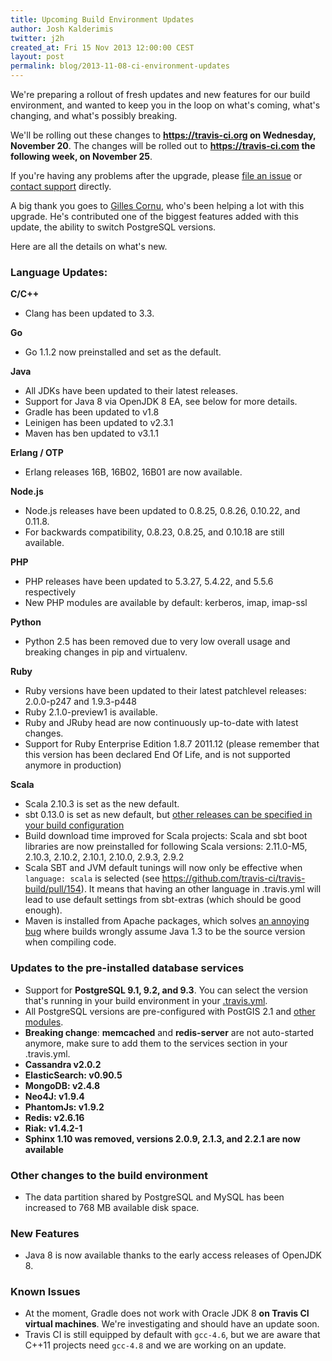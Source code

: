 ```yaml
---
title: Upcoming Build Environment Updates
author: Josh Kalderimis
twitter: j2h
created_at: Fri 15 Nov 2013 12:00:00 CEST
layout: post
permalink: blog/2013-11-08-ci-environment-updates
---
```

We're preparing a rollout of fresh updates and new features for our build
environment, and wanted to keep you in the loop on what's coming, what's
changing, and what's possibly breaking.

We'll be rolling out these changes to **<https://travis-ci.org> on Wednesday,
November 20**. The changes will be rolled out to **<https://travis-ci.com> the
following week, on November 25**.

If you're having any problems after the upgrade, please [file an issue](https://github.com/travis-ci/travis-ci/issues/new) or [contact
support](mailto:support@travis-ci.com) directly.

A big thank you goes to [Gilles Cornu](https://github.com/gildegoma), who's been
helping a lot with this upgrade. He's contributed one of the biggest features
added with this update, the ability to switch PostgreSQL versions.

Here are all the details on what's new.

### Language Updates:

**C/C++**

- Clang has been updated to 3.3.


**Go**

- Go 1.1.2 now preinstalled and set as the default.


**Java**

- All JDKs have been updated to their latest releases.
- Support for Java 8 via OpenJDK 8 EA, see below for more details.
- Gradle has been updated to v1.8
- Leinigen has been updated to v2.3.1
- Maven has ben updated to v3.1.1


**Erlang / OTP**

- Erlang releases 16B, 16B02, 16B01 are now available.


**Node.js**

- Node.js releases have been updated to 0.8.25, 0.8.26, 0.10.22, and 0.11.8.
- For backwards compatibility, 0.8.23, 0.8.25, and 0.10.18 are still available.


**PHP**

- PHP releases have been updated to 5.3.27, 5.4.22, and 5.5.6 respectively
- New PHP modules are available by default: kerberos, imap, imap-ssl


**Python**

- Python 2.5 has been removed due to very low overall usage and breaking changes
  in pip and virtualenv.


**Ruby**

- Ruby versions have been updated to their latest patchlevel releases: 2.0.0-p247 and 1.9.3-p448
- Ruby 2.1.0-preview1 is available.
- Ruby and JRuby head are now continuously up-to-date with latest changes.
- Support for Ruby Enterprise Edition 1.8.7 2011.12 (please remember that this
  version has been declared End Of Life, and is not supported anymore in
  production)


**Scala**

- Scala 2.10.3 is set as the new default.
- sbt 0.13.0 is set as new default, but [other releases can be specified in your build configuration](/docs/user/languages/scala/#Projects-using-sbt)
- Build download time improved for Scala projects: Scala and sbt boot libraries
  are now preinstalled for following Scala versions: 2.11.0-M5, 2.10.3, 2.10.2,
  2.10.1, 2.10.0, 2.9.3, 2.9.2
- Scala SBT and JVM default tunings will now only be effective when `language:
  scala` is selected (see https://github.com/travis-ci/travis-build/pull/154).
  It means that having an other language in .travis.yml will lead to use default
  settings from sbt-extras (which should be good enough).
- Maven is installed from Apache packages, which solves [an annoying
  bug](http://stackoverflow.com/questions/19158720/why-does-travis-ci-think-my-code-is-java-1-3-and-how-to-fix-it/19844340#19844340)
  where builds wrongly assume Java 1.3 to be the source version when compiling
  code.


### Updates to the pre-installed database services

- Support for **PostgreSQL 9.1, 9.2, and 9.3**. You can select the version that's
  running in your build environment in your [.travis.yml](/docs/user/addons/#PostgreSQL).
- All PostgreSQL versions are pre-configured with PostGIS 2.1 and [other modules](http://www.postgresql.org/docs/devel/static/contrib.html).
- **Breaking change**: **memcached** and **redis-server** are not auto-started anymore, make sure to add them to the services section in your .travis.yml.
- **Cassandra v2.0.2**
- **ElasticSearch: v0.90.5**
- **MongoDB: v2.4.8**
- **Neo4J: v1.9.4**
- **PhantomJs: v1.9.2**
- **Redis: v2.6.16**
- **Riak: v1.4.2-1**
- **Sphinx 1.10 was removed, versions 2.0.9, 2.1.3, and 2.2.1 are now available**


### Other changes to the build environment

- The data partition shared by PostgreSQL and MySQL has been increased to 768 MB
  available disk space.


### New Features

- Java 8 is now available thanks to the early access releases of OpenJDK 8.


### Known Issues

- At the moment, Gradle does not work with Oracle JDK 8 **on Travis CI virtual machines**. We're investigating and should have an update soon.
- Travis CI is still equipped by default with `gcc-4.6`, but we are aware that C++11 projects need `gcc-4.8` and we are working on an update.
